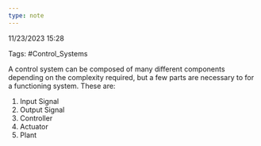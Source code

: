 ```yaml
---
type: note
---
```

11/23/2023 15:28

Tags: #Control_Systems 

A control system can be composed of many different components depending on the complexity required, but a few parts are necessary to for a functioning system. These are:
1. Input Signal
2. Output Signal
3. Controller
4. Actuator
5. Plant